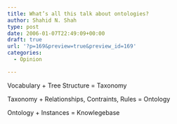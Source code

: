 ```yaml
---
title: What’s all this talk about ontologies?
author: Shahid N. Shah
type: post
date: 2006-01-07T22:49:09+00:00
draft: true
url: '?p=169&preview=true&preview_id=169'
categories:
  - Opinion

---
```

Vocabulary + Tree Structure = Taxonomy
  
Taxonomy + Relationships, Contraints, Rules = Ontology
  
Ontology + Instances = Knowlegebase